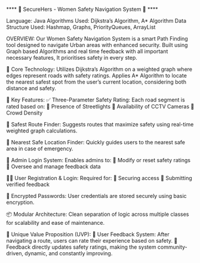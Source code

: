**** 🚨 SecureHers - Women Safety Navigation System 🚨 ****

Language: Java
Algorithms Used:  Dijkstra’s Algorithm, A* Algorithm
Data Structure Used: Hashmap, Graphs, PriorityQueues, ArrayList

OVERVIEW:
Our Women Safety Navigation System is a smart Path Finding tool designed to navigate Urban areas with enhanced security. Built using Graph based Algorithms and real time feedback with all important necessary features, It prioritises safety in every step.

🧠 Core Technology:
Utilizes Dijkstra’s Algorithm on a weighted graph where edges represent roads with safety ratings.
Applies A* Algorithm to locate the nearest safest spot from the user’s current location, considering both distance and safety.

📌 Key Features:
✅ Three-Parameter Safety Rating: Each road segment is rated based on: 🔑 Presence of Streetlights
                                                                       🔑 Availability of CCTV Cameras
                                                                       🔑 Crowd Density

🧭 Safest Route Finder: Suggests routes that maximize safety using real-time weighted graph calculations.

📍 Nearest Safe Location Finder: Quickly guides users to the nearest safe area in case of emergency.

🔐 Admin Login System: Enables admins to: 🔑 Modify or reset safety ratings 
                                          🔑 Oversee and manage feedback data

🙋‍♀️ User Registration & Login: Required for: 🔑 Securing access
                                            🔑  Submitting verified feedback

🧾 Encrypted Passwords: User credentials are stored securely using basic encryption.

📦 Modular Architecture: Clean separation of logic across multiple classes for scalability and ease of maintenance.

🌟 Unique Value Proposition (UVP):
     📢 User Feedback System: After navigating a route, users can rate their experience based on safety.
     📢 Feedback directly updates safety ratings, making the system community-driven, dynamic, and constantly improving.




